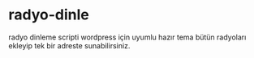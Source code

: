 # radyo-dinle
radyo dinleme scripti wordpress için uyumlu hazır tema bütün radyoları ekleyip tek bir adreste sunabilirsiniz.
